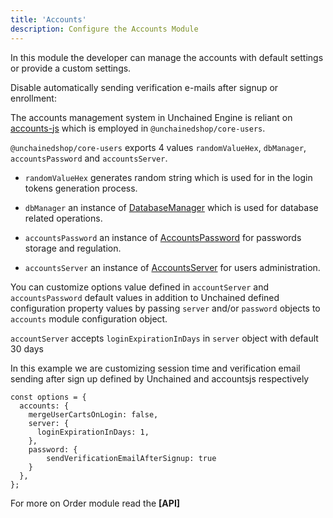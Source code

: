 ```yaml
---
title: 'Accounts'
description: Configure the Accounts Module
---
```


In this module the developer can manage the accounts with default settings or provide a custom settings.

Disable automatically sending verification e-mails after signup or enrollment:

The accounts management system in Unchained Engine is reliant on [accounts-js](https://github.com/accounts-js/accounts) which is employed in `@unchainedshop/core-users`.

`@unchainedshop/core-users` exports 4 values `randomValueHex`, `dbManager`, `accountsPassword` and `accountsServer`.

- `randomValueHex` generates random string which is used for in the login tokens generation process.

- `dbManager` an instance of [DatabaseManager](https://www.accountsjs.com/docs/api/database-manager/index) which is used for database related operations.

- `accountsPassword` an instance of [AccountsPassword](https://www.accountsjs.com/docs/api/password/classes/accountspassword) for passwords storage and regulation.

- `accountsServer` an instance of [AccountsServer](https://www.accountsjs.com/docs/api/server/classes/accountsserver/) for users administration.

You can customize options value defined in `accountServer` and `accountsPassword` default values in addition to Unchained defined configuration property values by passing `server` and/or `password` objects to `accounts` module configuration object.

`accountServer` accepts `loginExpirationInDays` in `server` object with default 30 days

In this example we are customizing session time and verification email sending after sign up defined by Unchained and accountsjs respectively

```
const options = {
  accounts: {
    mergeUserCartsOnLogin: false,
    server: {
      loginExpirationInDays: 1,
    },
    password: {
        sendVerificationEmailAfterSignup: true
    }
  },
};
```

For more on Order module read the **[API]**
